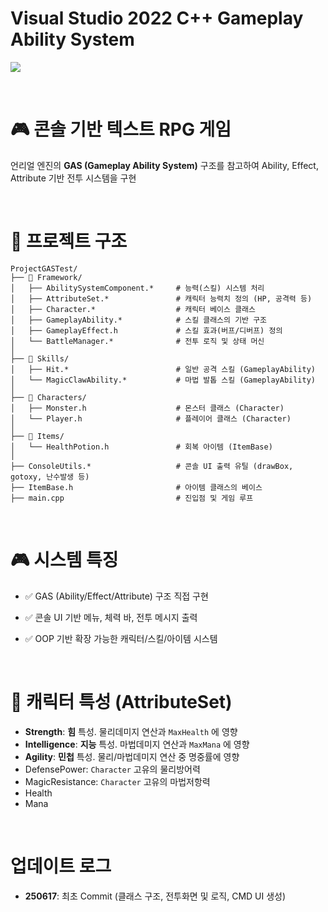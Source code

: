 # Visual Studio 2022 C++ Gameplay Ability System


![](https://velog.velcdn.com/images/gwakgh/post/5f54c268-8686-4983-bbb7-59a6d07661f4/image.PNG)

<br/>

# 🎮 콘솔 기반 텍스트 RPG 게임

언리얼 엔진의 **GAS (Gameplay Ability System)** 구조를 참고하여 Ability, Effect, Attribute 기반 전투 시스템을 구현

<br/>

# 🧱 프로젝트 구조
```
ProjectGASTest/
├── 📂 Framework/
│   ├── AbilitySystemComponent.*     # 능력(스킬) 시스템 처리
│   ├── AttributeSet.*               # 캐릭터 능력치 정의 (HP, 공격력 등)
│   ├── Character.*                  # 캐릭터 베이스 클래스
│   ├── GameplayAbility.*            # 스킬 클래스의 기반 구조
│   ├── GameplayEffect.h             # 스킬 효과(버프/디버프) 정의
│   └── BattleManager.*              # 전투 로직 및 상태 머신
│
├── 📂 Skills/
│   ├── Hit.*                        # 일반 공격 스킬 (GameplayAbility)
│   └── MagicClawAbility.*           # 마법 발톱 스킬 (GameplayAbility)
│
├── 📂 Characters/
│   ├── Monster.h                    # 몬스터 클래스 (Character)
│   └── Player.h                     # 플레이어 클래스 (Character)
│
├── 📂 Items/
│   └── HealthPotion.h               # 회복 아이템 (ItemBase)
│
├── ConsoleUtils.*                   # 콘솔 UI 출력 유틸 (drawBox, gotoxy, 난수발생 등)
├── ItemBase.h                       # 아이템 클래스의 베이스
├── main.cpp                         # 진입점 및 게임 루프
```

<br/>

# 🎮 시스템 특징

- ✅ GAS (Ability/Effect/Attribute) 구조 직접 구현

- ✅ 콘솔 UI 기반 메뉴, 체력 바, 전투 메시지 출력

- ✅ OOP 기반 확장 가능한 캐릭터/스킬/아이템 시스템


<br/>

# 👊 캐릭터 특성 (AttributeSet)

- **Strength**: **힘** 특성. 물리데미지 연산과 `MaxHealth` 에 영향
- **Intelligence**: **지능** 특성. 마법데미지 연산과 `MaxMana` 에 영향
- **Agility**: **민첩** 특성. 물리/마법데미지 연산 중 명중률에 영향
- DefensePower: `Character` 고유의 물리방어력
- MagicResistance: `Character` 고유의 마법저항력
- Health
- Mana

<br/>

# 업데이트 로그
- **250617**: 최초 Commit (클래스 구조, 전투화면 및 로직, CMD UI 생성)
